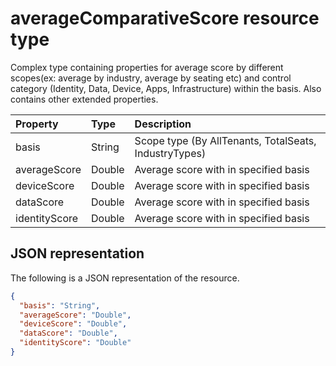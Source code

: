 #  averageComparativeScore resource type

Complex type containing properties for average score by different scopes(ex: average by industry, average by seating etc) and control category (Identity, Data, Device, Apps, Infrastructure) within the basis. Also contains other extended properties.

|Property |Type |Description |
|:--|:--|:--|
|	basis	|	String	|	Scope type (By AllTenants, TotalSeats, IndustryTypes)	|
|	averageScore	|	Double	| Average score with in specified basis |
|	deviceScore	|	Double	| Average score with in specified basis |
|	dataScore	|	Double	| Average score with in specified basis |
|	identityScore	|	Double	| Average score with in specified basis |

## JSON representation

The following is a JSON representation of the resource.

<!-- {
  "blockType": "resource",
  "optionalProperties": [

  ],
  "@odata.type": "microsoft.graph.averageComparativeScore"
}-->

```json
{
  "basis": "String",
  "averageScore": "Double",
  "deviceScore": "Double",
  "dataScore": "Double",
  "identityScore": "Double"
}

```


<!-- {
  "type": "#page.annotation",
  "description": "averageComparativeScore resource",
  "keywords": "",
  "section": "documentation",
  "tocPath": ""
}-->
